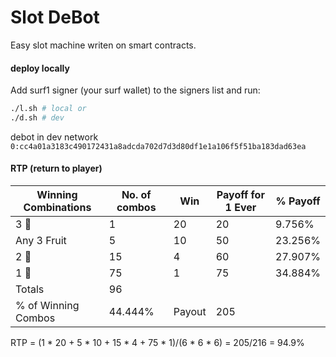 # Slot DeBot

Easy slot machine writen on smart contracts.

#### deploy locally

Add surf1 signer (your surf wallet) to the signers list and run:
```bash
./l.sh # local or
./d.sh # dev
```

debot in dev network ```0:cc4a01a3183c490172431a8adcda702d7d3d80df1e1a106f5f51ba183dad63ea```

#### RTP (return to player)

Winning Combinations | No. of combos | Win | Payoff for 1 Ever | % Payoff |
--- | --- | --- | --- |--- |
3 💎 | 1 | 20 | 20 | 9.756%
Any 3 Fruit | 5 | 10 | 50 | 23.256%
2 💎 | 15 | 4 | 60 | 27.907%
1 💎 | 75 | 1 | 75 | 34.884%
Totals | 96 |  |  
% of Winning Combos | 44.444% | Payout |  205

RTP = (1 * 20 + 5 * 10 + 15 * 4 + 75 * 1)/(6 * 6 * 6) = 205/216 = 94.9%